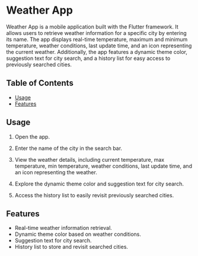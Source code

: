 # Weather App

Weather App is a mobile application built with the Flutter framework. It allows users to retrieve weather information for a specific city by entering its name. The app displays real-time temperature, maximum and minimum temperature, weather conditions, last update time, and an icon representing the current weather. Additionally, the app features a dynamic theme color, suggestion text for city search, and a history list for easy access to previously searched cities.

## Table of Contents


- [Usage](#usage)
- [Features](#features)


## Usage

1. Open the app.

2. Enter the name of the city in the search bar.

3. View the weather details, including current temperature, max temperature, min temperature, weather conditions, last update time, and an icon representing the weather.

4. Explore the dynamic theme color and suggestion text for city search.

5. Access the history list to easily revisit previously searched cities.

## Features

- Real-time weather information retrieval.
- Dynamic theme color based on weather conditions.
- Suggestion text for city search.
- History list to store and revisit searched cities.




